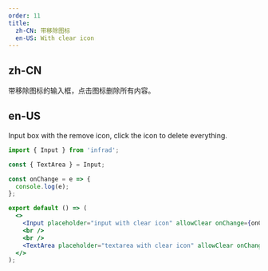 ```yaml
---
order: 11
title:
  zh-CN: 带移除图标
  en-US: With clear icon
---
```


## zh-CN

带移除图标的输入框，点击图标删除所有内容。

## en-US

Input box with the remove icon, click the icon to delete everything.

```jsx
import { Input } from 'infrad';

const { TextArea } = Input;

const onChange = e => {
  console.log(e);
};

export default () => (
  <>
    <Input placeholder="input with clear icon" allowClear onChange={onChange} />
    <br />
    <br />
    <TextArea placeholder="textarea with clear icon" allowClear onChange={onChange} />
  </>
);
```
